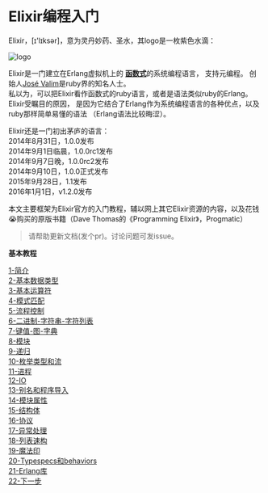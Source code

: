 Elixir编程入门
=============

Elixir，[ɪ'lɪksər]，意为灵丹妙药、圣水，其logo是一枚紫色水滴：   

![logo](http://elixir-lang.org/images/logo/logo.png)   

Elixir是一门建立在Erlang虚拟机上的
[**函数式**](http://baike.baidu.com/view/3476448.htm?fr=aladdin)的系统编程语言，
支持元编程。
创始人[José Valim](https://github.com/josevalim)是ruby界的知名人士。   
私以为，可以把Elixir看作函数式的ruby语言，或者是语法类似ruby的Erlang。Elixir受瞩目的原因，
是因为它结合了Erlang作为系统编程语言的各种优点，以及ruby那样简单易懂的语法
（Erlang语法比较晦涩）。   

Elixir还是一门初出茅庐的语言：   
2014年8月31日，1.0.0发布   
2014年9月1日临晨，1.0.0rc1发布   
2014年9月7日晚，1.0.0rc2发布   
2014年9月10日，1.0.0正式发布   
2015年9月28日，1.1发布   
2016年1月1日，v1.2.0发布

本文主要框架为Elixir官方的入门教程，辅以网上其它Elixir资源的内容，以及花钱:sob:购买的原版书籍（Dave Thomas的《Programming Elixir》，Progmatic）   

>请帮助更新文档(发个pr)。讨论问题可发issue。

**基本教程**

[1-简介](../master/1-intro.md) <br/>
[2-基本数据类型](../master/2-basic-types.md) <br/>
[3-基本运算符](../master/3-basic-ops.md) <br/>
[4-模式匹配](../master/4-pattern-matching.md) <br/>
[5-流程控制](../master/5-case-cond-if.md) <br/>
[6-二进制-字符串-字符列表](../master/6-bin-str-charlist.md) <br/>
[7-键值-图-字典](../master/7-keywords-map-dict.md) <br/>
[8-模块](../master/8-modules.md) <br/>
[9-递归](../master/9-recursion.md) <br/>
[10-枚举类型和流](../master/10-enum-stream.md) <br/>
[11-进程](../master/11-process.md) <br/>
[12-IO](../master/12-io.md) <br/>
[13-别名和程序导入](../master/13-alias-req-imp.md) <br/>
[14-模块属性](../master/14-mod-attr.md) <br/>
[15-结构体](../master/15-structs.md) <br/>
[16-协议](../master/16-proto.md) <br/>
[17-异常处理](../master/17-try-catch.md) <br/>
[18-列表速构](../master/18-comprehensions.md) <br/>
[19-魔法印](../master/19-sigils.md) <br/>
[20-Typespecs和behaviors](../master/20-typespecs-behaviors.md) <br/>
[21-Erlang库](../master/21-erlang-lib.md) <br/>
[22-下一步](../master/22-next.md) <br/>

